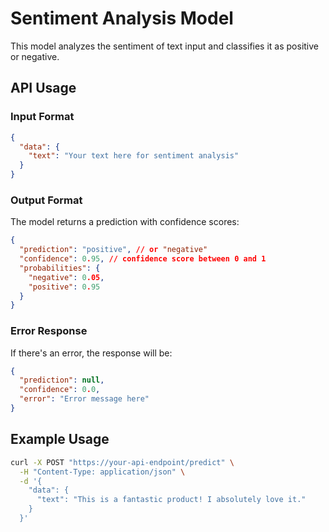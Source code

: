 # Sentiment Analysis Model

This model analyzes the sentiment of text input and classifies it as positive or negative.

## API Usage

### Input Format

```json
{
  "data": {
    "text": "Your text here for sentiment analysis"
  }
}
```

### Output Format

The model returns a prediction with confidence scores:

```json
{
  "prediction": "positive", // or "negative"
  "confidence": 0.95, // confidence score between 0 and 1
  "probabilities": {
    "negative": 0.05,
    "positive": 0.95
  }
}
```

### Error Response

If there's an error, the response will be:

```json
{
  "prediction": null,
  "confidence": 0.0,
  "error": "Error message here"
}
```

## Example Usage

```bash
curl -X POST "https://your-api-endpoint/predict" \
  -H "Content-Type: application/json" \
  -d '{
    "data": {
      "text": "This is a fantastic product! I absolutely love it."
    }
  }'
```
